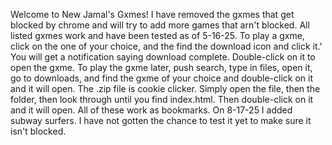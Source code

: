Welcome to New Jamal's Gxmes! 
I have removed the gxmes that get blocked by chrome and will try to add more games that arn't blocked.
All listed gxmes work and have been tested as of 5-16-25. 
To play a gxme, click on the one of your choice, and the find the download icon and click it.'
You will get a notification saying download complete. Double-click on it to open the gxme. 
To play the gxme later, push search, type in files, open it, go to downloads, and find the gxme of your choice and double-click on it and it will open.
The .zip file is cookie clicker. Simply open the file, then the folder, then look through until you find index.html. Then double-click on it and it will open. 
All of these work as bookmarks.
On 8-17-25 I added subway surfers. I have not gotten the chance to test it yet to make sure it isn't blocked.
